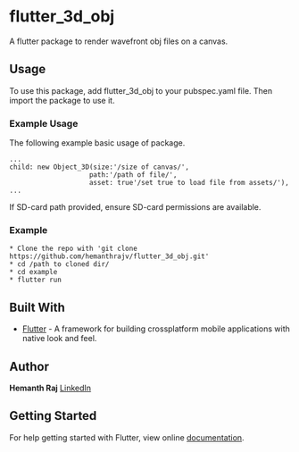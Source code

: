 # flutter_3d_obj

A flutter package to render wavefront obj files on a canvas.

## Usage

To use this package, add flutter_3d_obj to your pubspec.yaml file.
Then import the package to use it.

### Example Usage

The following example basic usage of package.

```
...
child: new Object_3D(size:'/size of canvas/',
                    path:'/path of file/',
                    asset: true'/set true to load file from assets/'),
...
```
If SD-card path provided, ensure SD-card permissions are available.

### Example
```
* Clone the repo with 'git clone https://github.com/hemanthrajv/flutter_3d_obj.git'
* cd /path to cloned dir/
* cd example
* flutter run
```

## Built With

* [Flutter](https://flutter.io) - A framework for building crossplatform mobile applications with native look and feel.


## Author

**Hemanth Raj** 
[LinkedIn](https://www.linkedin.com/in/hemanthrajv)


## Getting Started

For help getting started with Flutter, view online [documentation](http://flutter.io/).
